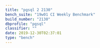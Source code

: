 ```yaml
---
title: "pgsql 2 2130"
bench_suite: "19w01 CI Weekly Benchmark"
build_number: "2130"
dbprofile: "pgsql"
classifier: ""
date: 2019-12-30T02:37:01
type: "bench"
---
```


